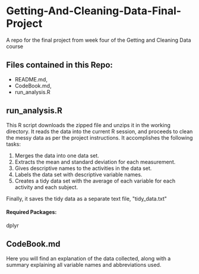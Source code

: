 # Getting-And-Cleaning-Data-Final-Project
 A repo for the final project from week four of the Getting and Cleaning Data course

## Files contained in this Repo:
* README.md,
* CodeBook.md,
* run_analysis.R

## run_analysis.R

This R script downloads the zipped file and unzips it in the working directory. 
It reads the data into the current R session, and proceeds to clean the messy data as per the project instructions. 
It accomplishes the following tasks:
1. Merges the data into one data set.
2. Extracts the mean and standard deviation for each measurement.
3. Gives descriptive names to the activities in the data set.
4. Labels the data set with descriptive variable names.
5. Creates a tidy data set with the average of each variable for each activity and each subject.

Finally, it saves the tidy data as a separate text file, "tidy_data.txt"

#### Required Packages:
dplyr

## CodeBook.md
Here you will find an explanation of the data collected, along with a summary explaining all variable names and abbreviations used.
